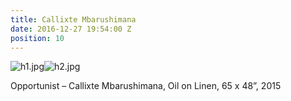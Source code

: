 ```yaml
---
title: Callixte Mbarushimana
date: 2016-12-27 19:54:00 Z
position: 10
---
```


![h1.jpg](/uploads/h1.jpg)![h2.jpg](/uploads/h2.jpg)

Opportunist – Callixte Mbarushimana,
Oil on Linen,
65 x 48”,
2015
